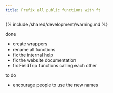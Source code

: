 ```yaml
---
title: Prefix all public functions with ft
---
```


{% include /shared/development/warning.md %}


done

- create wrappers
- rename all functions
- fix the internal help
- fix the website documentation
- fix FieldTrip functions calling each other

to do

- encourage people to use the new names
